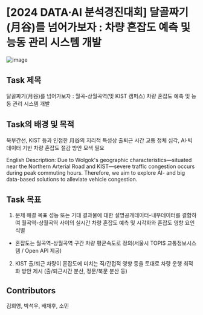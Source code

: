 # [2024 DATA·AI 분석경진대회] 달골짜기(月谷)를 넘어가보자 : 차량 혼잡도 예측 및 능동 관리 시스템 개발
![image](https://github.com/user-attachments/assets/b79969bc-12c7-42a2-8d51-547832aa6a39)

Task 제목
---
달골짜기(月谷)를 넘어가보자 : 월곡-상월곡역(및 KIST 캠퍼스) 차량 혼잡도 예측 및 능동 관리 시스템 개발

Task의 배경 및 목적
---
북부간선, KIST 등과 인접한 月谷의 지리적 특성상 출퇴근 시간 교통 정체 심각, AI·빅데이터 기반 차량 혼잡도 절감 방안 모색 필요

English Description: Due to Wolgok's geographic characteristics—situated near the Northern Arterial Road and KIST—severe traffic congestion occurs during peak commuting hours. Therefore, we aim to explore AI- and big data-based solutions to alleviate vehicle congestion.

Task 목표
---
1. 문제 해결 목표 성능 또는 기대 결과물에 대한 설명공개데이터-내부데이터를 결합하여 월곡역-상월곡역 사이의 실시간 차량 혼잡도 예측 및 시각화와 혼잡도 영향 요인 식별
* 혼잡도는 월곡역-상월곡역 구간 차량 평균속도로 정의(서울시 TOPIS 교통정보시스템 / Open API 제공)
2. KIST 출/퇴근 차량이 혼잡도에 미치는 직/간접적 영향 등을 토대로 차량 운행 최적화 방안 제시 (출/퇴근시간 분산, 정문/북문 분산 등)

Contributors
---
김희영, 박석우, 배재후, 소민
